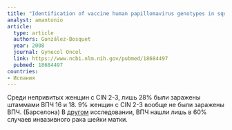 ```yaml
---
title: "Identification of vaccine human papillomavirus genotypes in squamous intraepithelial lesions (CIN2 – 3)"
analyst: amantonio
article:
  type: article
  authors: González-Bosquet
  year: 2008
  journal: Gynecol Oncol
  link: https://www.ncbi.nlm.nih.gov/pubmed/18684497
  pubmed: 18684497
countries:
- Испания
---
```


Среди непривитых женщин с CIN 2-3, лишь 28% были заражены штаммами ВПЧ 16 и 18.
9% женщин с CIN 2-3 вообще не были заражены ВПЧ. (Барселона)
В [другом](https://www.ncbi.nlm.nih.gov/pubmed/11812085) исследовании, ВПЧ нашли лишь в 60% случаев инвазивного рака шейки матки.
